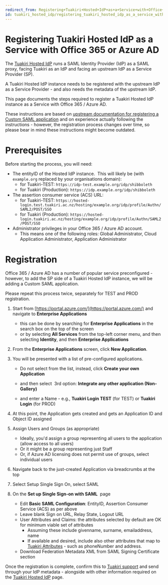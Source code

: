 ```yaml
---
redirect_from: Registering+Tuakiri+Hosted+IdP+as+a+Service+with+Office+365+or+Azure+AD
id: tuakiri_hosted_idp/registering_tuakiri_hosted_idp_as_a_service_with_office_365_or_azure_ad
---
```

# Registering Tuakiri Hosted IdP as a Service with Office 365 or Azure AD

The [Tuakiri Hosted IdP](../tuakiri_hosted_idp) runs a SAML Identity Provider (IdP) as a SAML proxy, facing Tuakiri as an IdP and facing an upstream IdP as a Service Provider (SP).

A Tuakiri Hosted IdP instance needs to be registered with the upstream IdP as a Service Provider - and also needs the metadata of the upstream IdP.

This page documents the steps required to register a Tuakiri Hosted IdP instance as a Service with Office 365 / Azure AD.

These instructions are based on [upstream documentation for registering a Custom SAML application](https://docs.microsoft.com/en-gb/azure/active-directory/manage-apps/add-application-portal) and on experience actually following the instructions - however, the registration process changes over time, so please bear in mind these instructions might become outdated.

# Prerequisites

Before starting the process, you will need:

*   The entityID of the Hosted IdP instance.  This will likely be (with `example.org` replaced by your organisations domain):
    *   for Tuakiri-TEST: `https://idp-test.example.org/idp/shibboleth`
    *   for Tuakiri (Production): `https://idp.example.org/idp/shibboleth`
*   The assertion consumer service (ACS) URL:
    *   for Tuakiri-TEST: `https://hosted-login.test.tuakiri.ac.nz/hosting/example.org/idp/profile/Authn/SAML2/POST/SSO`
    *   for Tuakiri (Production): `https://hosted-login.tuakiri.ac.nz/hosting/example.org/idp/profile/Authn/SAML2/POST/SSO`
*   Administrator privileges in your Office 365 / Azure AD account.
    *   This means one of the following roles: Global Administrator, Cloud Application Administrator, Application Administrator

  

# Registration

Office 365 / Azure AD has a number of popular service preconfigured - however, to add the SP side of a Tuakiri Hosted IdP instance, we will be adding a Custom SAML application.

Please repeat this process twice, separately for TEST and PROD registration.

1.  Start from [https://portal.azure.com/](https://portal.azure.com/) and navigate to **Enterprise Applications**
    
    *   this can be done by searching for **Enterprise Applications** in the search box on the top of the screen
    *   or by selecting **All Services** from the top-left corner menu, and then selecting **Identity**, and then **Enterprise Applications**
2.  From the **Enterprise Applications** screen, click **New Application**.
    
3.  You will be presented with a list of pre-configured applications.
    
    *   Do not select from the list, instead, click **Create your own Application**
        
    *   and then select  3rd option: **Integrate any other application (Non-Gallery)**
        
    *   and enter a Name - e.g., **Tuakiri Login TEST** (for TEST) or **Tuakiri Login** (for PROD)
        
4.  At this point, the Application gets created and gets an Application ID and Object ID assigned
5.  Assign Users and Groups (as appropriate)
    *   Ideally, you'd assign a group representing all users to the application (allow access to all users)
    *   Or it might be a group representing just Staff
    *   Or, if Azure AD licensing does not permit use of groups, select individual users
6.  Navigate back to the just-created Application via breadcrumbs at the top
7.  Select Setup Single Sign On, select SAML
8.  On the **Set up Single Sign-on with SAML**  page
    *   Edit **Basic SAML Configuration**: EntityID, Assertion Consumer Service (ACS) as per above
    *   Leave blank Sign on URL, Relay State, Logout URL
    *   User Attributes and Claims: the attributes selected by default are OK for minimum viable set of attributes
        *   Assuming these include givenname, surname, emailaddress, name
        *   If available and desired, include also other attributes that map to [Tuakiri Attributes](../attributes) - such as phoneNumber and address.
    *   Download Federation Metadata XML from SAML Signing Certificate section

Once the registration is complete, confirm this to [Tuakiri support](mailto:tuakiri@reannz.co.nz) and send through your IdP metadata - alongside with other information required on the [Tuakiri Hosted IdP](../tuakiri_hosted_idp) page.
